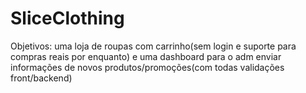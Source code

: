 # SliceClothing

Objetivos: uma loja de roupas com carrinho(sem login e suporte para compras reais por enquanto)
e uma dashboard para o adm enviar informações de novos produtos/promoções(com todas validações front/backend)

